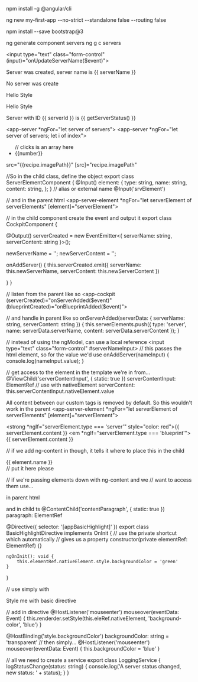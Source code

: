 
npm install -g @angular/cli

<!-- Create an angular project -->
ng new my-first-app --no-strict --standalone false --routing false

<!-- Install bootstrap -->
npm install --save bootstrap@3

<!-- Generate a component -->
<!-- shorthand  -->
ng generate component servers
ng g c servers 

<!-- use $event -->
<input type="text" class="form-control" (input)="onUpdateServerName($event)">

<!-- ngIf -->
<p *ngIf="serverCreated; else noServer">Server was created, server name is {{
    serverName }}</p>
<ng-template #noServer>
    <p>No server was create</p>
</ng-template>

<!-- ngStyle - can ommit '' with camelCase version -->
<p [ngStyle]="{'background-color': red}">Hello Style</p>
<p [ngStyle]="{backgroundColor: blue}">Hello Style</p>

<!-- ngClass - class: followed by condition -->
<p [ngClass]="{online: serverStatus === 'online' }">
    Server with ID {{ serverId }} is {{ getServerStatus() }}
</p>

<!-- ngFor - second let to get index-->
<app-server *ngFor="let server of servers"></app-server>
<app-server *ngFor="let server of servers; let i of index"></app-server>
<ul> // clicks is an array here
    <li *ngFor="let number of clicks" [ngClass]="{fifthElement: number >= 4}">{{number}}</li>
</ul>

<!-- image src with a url -->
src="{{recipe.imagePath}}" 
[src]="recipe.imagePath"


<!-- @Input - to make a custon bindable property -->
//So in the child class, define the object
export class ServerElementComponent {
  @Input() element: {
    type: string, name: string, content: string,
  };
}
// alias or external name
@Input('srvElement')

// and in the parent html
<app-server-element *ngFor="let serverElement of serverElements" [element]="serverElement"></app-server-element>


<!-- @Output - create our own custom bindable event -->

// in the child component create the event and output it
export class CockpitComponent {

  @Output() serverCreated = new EventEmitter<{ serverName: string, serverContent: string }>();

  newServerName = '';
  newServerContent = '';

  onAddServer() {
    this.serverCreated.emit({
      serverName: this.newServerName,
      serverContent: this.newServerContent
    })

  }
}

// listen from the parent like so
<app-cockpit (serverCreated)="onServerAdded($event)" (blueprintCreated)="onBlueprintAdded($event)">

// and handle in parent like so
onServerAdded(serverData: { serverName: string, serverContent: string }) {
    this.serverElements.push({
      type: 'server',
      name: serverData.serverName,
      content: serverData.serverContent
    });
  }


  <!-- Local references in templates -->
  // instead of using the ngModel, can use a local reference
  <input type="text" class="form-control" #serverNameInput>
  // this passes the html element, so for the value we'd use
  onAddServer(nameInput) {
    console.log(nameInput.value);
  }

<!-- ViewChild -->
// get access to the element in the template we're in from...
@ViewChild('serverContentInput', { static: true }) serverContentInput: ElementRef
// use with nativeElement
serverContent: this.serverContentInput.nativeElement.value

<!-- ng-content -->
All content between our custom tags is removed by default. 
So this wouldn't work in the parent
<app-server-element *ngFor="let serverElement of serverElements" [element]="serverElement">
    <p>
        <strong *ngIf="serverElement.type === 'server'" style="color: red">{{ serverElement.content }}</strong>
        <em *ngIf="serverElement.type === 'blueprint'">{{ serverElement.content }}</em>
    </p>
</app-server-element>
// if we add ng-content in though, it tells it where to place this in the child
<div class="panel panel-default">
    <div class="panel-heading">{{ element.name }}</div>
    <div class="panel-body">
        <ng-content></ng-content> // put it here please
    </div>
</div>

<!-- ContentChild -->
// if we're passing elements down with ng-content and we
// want to access them use...
 
<p #contentParagraph> in parent html

and in child ts
 @ContentChild('contentParagraph', { static: true }) paragraph: ElementRef  



 <!-- custom directive -->
@Directive({
    selector: '[appBasicHighlight]'
})
export class BasicHighlightDirective implements OnInit {
    // use the private shortcut which automatically
    // gives us a property
    constructor(private elementRef: ElementRef) {}

    ngOnInit(): void {
        this.elementRef.nativeElement.style.backgroundColor = 'green'
    }
}

// use simply with
<p appBasicHighlight>Style me with basic directive</p>

<!-- host listener - use any events even your own -->
// add in directive
@HostListener('mouseenter') mouseover(eventData: Event) {
    this.renderder.setStyle(this.eleRef.nativeElement, 'background-color', 'blue')
  }

  <!-- Host binding - access any property in directive -->
  @HostBinding('style.backgroundColor') backgroundColor: string = 'transparent'
  // then simply...
  @HostListener('mouseenter') mouseover(eventData: Event) {
    this.backgroundColor = 'blue'
  }

<!-- Services -->
// all we need to create a service
export class LoggingService {
    logStatusChange(status: string) {
        console.log('A server status changed, new status: ' + status);
    }
}